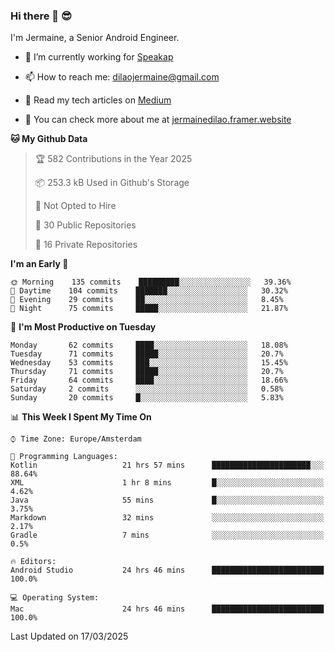 ### Hi there 👋 😎
I'm Jermaine, a Senior Android Engineer.

- 🔭 I’m currently working for [Speakap](https://www.speakap.com/)

- 📫 How to reach me: dilaojermaine@gmail.com

- 📖 Read my tech articles on [Medium](https://jermainedilao.medium.com/)

- 👀 You can check more about me at [jermainedilao.framer.website](https://jermainedilao.framer.website)

<!--
**jermainedilao/jermainedilao** is a ✨ _special_ ✨ repository because its `README.md` (this file) appears on your GitHub profile.

Here are some ideas to get you started:

- 🔭 I’m currently working on ...
- 🌱 I’m currently learning ...
- 👯 I’m looking to collaborate on ...
- 🤔 I’m looking for help with ...
- 💬 Ask me about ...
- 📫 How to reach me: ...
- 😄 Pronouns: ...
- ⚡ Fun fact: ...
-->

<!--START_SECTION:waka-->
**🐱 My Github Data** 

> 🏆 582 Contributions in the Year 2025
 > 
> 📦 253.3 kB Used in Github's Storage 
 > 
> 🚫 Not Opted to Hire
 > 
> 📜 30 Public Repositories 
 > 
> 🔑 16 Private Repositories  
 > 
**I'm an Early 🐤** 

```text
🌞 Morning    135 commits    █████████░░░░░░░░░░░░░░░░   39.36% 
🌆 Daytime    104 commits    ███████░░░░░░░░░░░░░░░░░░   30.32% 
🌃 Evening    29 commits     ██░░░░░░░░░░░░░░░░░░░░░░░   8.45% 
🌙 Night      75 commits     █████░░░░░░░░░░░░░░░░░░░░   21.87%

```
📅 **I'm Most Productive on Tuesday** 

```text
Monday       62 commits     ████░░░░░░░░░░░░░░░░░░░░░   18.08% 
Tuesday      71 commits     █████░░░░░░░░░░░░░░░░░░░░   20.7% 
Wednesday    53 commits     ███░░░░░░░░░░░░░░░░░░░░░░   15.45% 
Thursday     71 commits     █████░░░░░░░░░░░░░░░░░░░░   20.7% 
Friday       64 commits     ████░░░░░░░░░░░░░░░░░░░░░   18.66% 
Saturday     2 commits      ░░░░░░░░░░░░░░░░░░░░░░░░░   0.58% 
Sunday       20 commits     █░░░░░░░░░░░░░░░░░░░░░░░░   5.83%

```


📊 **This Week I Spent My Time On** 

```text
⌚︎ Time Zone: Europe/Amsterdam

💬 Programming Languages: 
Kotlin                   21 hrs 57 mins      ██████████████████████░░░   88.64% 
XML                      1 hr 8 mins         █░░░░░░░░░░░░░░░░░░░░░░░░   4.62% 
Java                     55 mins             █░░░░░░░░░░░░░░░░░░░░░░░░   3.75% 
Markdown                 32 mins             ░░░░░░░░░░░░░░░░░░░░░░░░░   2.17% 
Gradle                   7 mins              ░░░░░░░░░░░░░░░░░░░░░░░░░   0.5%

🔥 Editors: 
Android Studio           24 hrs 46 mins      █████████████████████████   100.0%

💻 Operating System: 
Mac                      24 hrs 46 mins      █████████████████████████   100.0%

```


 Last Updated on 17/03/2025
<!--END_SECTION:waka-->

